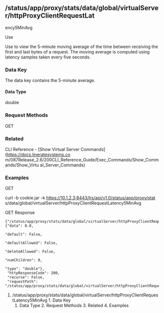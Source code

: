 ## /status/app/proxy/stats/data/global/virtualServer/httpProxyClientRequestLat
ency5MinAvg

Use

Use to view the 5-minute moving average of the time between receiving the
first and last bytes of a request. The moving average is computed using
latency samples taken every five seconds.

### Data Key

The data key contains the 5-minute average.

#### Data Type

double

### Request Methods

GET

### Related

CLI Reference - [Show Virtual Server Commands](https://docs.lineratesystems.co
m/087Release_2.6/200CLI_Reference_Guide/Exec_Commands/Show_Commands/Show_Virtu
al_Server_Commands)

### Examples

GET

curl -b cookie.jar -k https://10.1.2.3:8443/lrs/api/v1.0/status/app/proxy/stat
s/data/global/virtualServer/httpProxyClientRequestLatency5MinAvg

GET Response

    
    
    {"/status/app/proxy/stats/data/global/virtualServer/httpProxyClientRequestLatency5MinAvg": {"data": 0.0,
                                                                                              "default": False,
                                                                                              "defaultAllowed": False,
                                                                                              "deleteAllowed": False,
                                                                                              "numChildren": 0,
                                                                                              "type": "double"},
     "httpResponseCode": 200,
     "recurse": False,
     "requestPath": "/status/app/proxy/stats/data/global/virtualServer/httpProxyClientRequestLatency5MinAvg"}
    

  1. /status/app/proxy/stats/data/global/virtualServer/httpProxyClientRequestLatency5MinAvg
    1. Data Key
      1. Data Type
    2. Request Methods
    3. Related
    4. Examples

